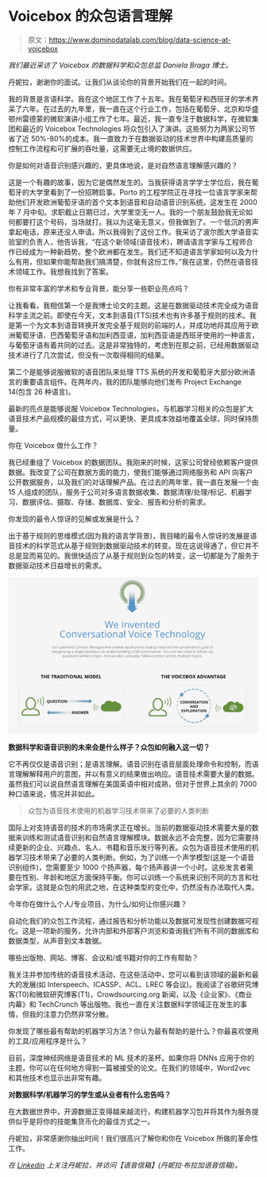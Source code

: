 # Voicebox 的众包语言理解

> 原文：<https://www.dominodatalab.com/blog/data-science-at-voicebox>

*我们最近采访了 Voicebox 的数据科学和众包总监 Daniela Braga 博士。*

丹妮拉，谢谢你的面试。让我们从谈论你的背景开始我们在一起的时间。

我的背景是言语科学。我在这个地区工作了十五年。我在葡萄牙和西班牙的学术界呆了六年。在过去的九年里，我一直在这个行业工作，包括在葡萄牙、北京和华盛顿州雷德蒙的微软演讲小组工作了七年。最近，我一直专注于数据科学，在微软集团和最近的 Voicebox Technologies 将众包引入了演讲。这些努力为两家公司节省了近 50%-80%的成本。我一直致力于在数据驱动的技术世界中构建高质量的控制工作流程和可扩展的吞吐量，这需要无止境的数据供应。

你是如何对语音识别感兴趣的，更具体地说，是对自然语言理解感兴趣的？

这是一个有趣的故事，因为它是偶然发生的。当我获得语言学学士学位后，我在葡萄牙的大学里看到了一份招聘启事。Porto 的工程学院正在寻找一位语言学家来帮助他们开发欧洲葡萄牙语的首个文本到语音和自动语音识别系统。这发生在 2000 年 7 月中旬。求职截止日期已过，大学里空无一人。我的一个朋友鼓励我无论如何都要打这个号码，当场就打。我以为这毫无意义，但我做到了。一个低沉的男声拿起电话，原来还没人申请。所以我得到了这份工作。我采访了波尔图大学语音实验室的负责人，他告诉我，“在这个新领域(语音技术)，聘请语言学家与工程师合作已经成为一种新趋势。整个欧洲都在发生。我们还不知道语言学家如何以及为什么有用，但如果你能帮助我们搞清楚，你就有这份工作。”我在这里，仍然在语音技术领域工作。我想我找到了答案。

你有非常丰富的学术和专业背景，能分享一些职业亮点吗？

让我看看。我相信第一个是我博士论文的主题。这是在数据驱动技术完全成为语音科学主流之前。即使在今天，文本到语音(TTS)技术也有许多基于规则的技术。我是第一个为文本到语音转换开发完全基于规则的前端的人，并成功地将其应用于欧洲葡萄牙语、巴西葡萄牙语和加利西亚语，加利西亚语是西班牙使用的一种语言，与葡萄牙语有着共同的过去。这是非常独特的，考虑到在那之前，已经用数据驱动技术进行了几次尝试，但没有一次取得相同的结果。

第二个是能够说服微软的语音团队来处理 TTS 系统的开发和葡萄牙大部分欧洲语言的重要语言组件。在两年内，我的团队能够向他们发布 Project Exchange 14(包含 26 种语言)。

最新的亮点是能够说服 Voicebox Technologies，与机器学习相关的众包是扩大语音技术产品规模的最佳方式，可以更快、更具成本效益地覆盖全球，同时保持质量。

你在 Voicebox 做什么工作？

我已经重组了 Voicebox 的数据团队。我刚来的时候，这家公司曾经依赖客户提供数据。我改变了公司在数据方面的能力，使我们能够通过网络服务和 API 向客户公开数据服务，以及我们的对话理解产品。在过去的两年里，我一直在发展一个由 15 人组成的团队，服务于公司对多语言数据收集、数据清理/处理/标记、机器学习、数据评估、摄取、存储、数据库、安全、报告和分析的需求。

你发现的最令人惊讶的见解或发展是什么？

出于基于规则的思维模式(因为我的语言学背景)，我目睹的最令人惊讶的发展是语音技术的科学范式从基于规则到数据驱动技术的转变。现在这说得通了，但它并不总是显而易见的。我很快适应了从基于规则到众包的转变，这一切都是为了服务于数据驱动技术日益增长的需求。

![Conversational Voice Technology](img/53adc54050f7b0562f01ed45e951ebea.png)

**数据科学和语音识别的未来会是什么样子？众包如何融入这一切？**

它不再仅仅是语音识别；是语言理解。语音识别在语音层面处理命令和控制，而语言理解解释用户的意图，并以有意义的结果做出响应。语音技术需要大量的数据。虽然我们可以说自然语言理解在美国英语中相对成熟，但对于世界上其余的 7000 种口语来说，情况并非如此。

> 众包为语音技术使用的机器学习技术带来了必要的人类判断

国际上对支持语音的技术的市场需求正在增长。当前的数据驱动技术需要大量的数据来训练和测试语音识别和自然语言理解模块。数据永远不会完整，因为它需要持续更新的企业、兴趣点、名人、书籍和音乐发行等列表。众包为语音技术使用的机器学习技术带来了必要的人类判断。例如，为了训练一个声学模型(这是一个语音识别组件)，您需要至少 1000 个扬声器，每个扬声器讲一个小时。这些发言者需要在性别、年龄和地区方面保持平衡。你可以训练一个系统来识别不同的方言和社会学家。这就是众包的用武之地，在这种类型的变化中，仍然没有办法取代人类。

今年你在做什么个人/专业项目，为什么/如何让你感兴趣？

自动化我们的众包工作流程，通过报告和分析功能以及数据可发现性创建数据可视化。这是一项新的服务，允许内部和外部客户浏览和查询我们所有不同的数据库和数据类型，从声音到文本数据。

哪些出版物、网站、博客、会议和/或书籍对你的工作有帮助？

我关注并参加传统的语音技术活动，在这些活动中，您可以看到该领域的最新和最大的发展(如 Interspeech、ICASSP、ACL、LREC 等会议)。我阅读了谷歌研究博客(T0)和微软研究博客(T1)，Crowdsourcing.org 新闻，以及《企业家》、《商业内幕》和 TechCrunch 等出版物。我也一直在关注数据科学领域正在发生的事情，但我的注意力仍然非常分散。

你发现了哪些最有帮助的机器学习方法？你认为最有帮助的是什么？你最喜欢使用的工具/应用程序是什么？

目前，深度神经网络是语音技术的 ML 技术的圣杯。如果你将 DNNs 应用于你的主题，你可以在任何地方得到一篇被接受的论文。在我们的领域中，Word2vec 和其他技术也显示出非常有趣。

**对数据科学/机器学习的学生或从业者有什么忠告吗？**

在大数据世界中，开源数据正变得越来越流行，构建机器学习包并将其作为服务提供似乎是将你的技能集货币化的最佳方式之一。

丹妮拉，非常感谢你抽出时间！我们很高兴了解你和你在 Voicebox 所做的革命性工作。

*在 [Linkedin](https://www.linkedin.com/in/daniela-braga-b68570a) 上关注丹妮拉，并访问【语音信箱】(丹妮拉·布拉加语音信箱)。*